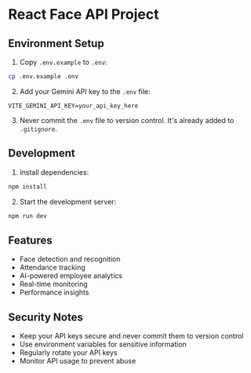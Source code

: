 # React Face API Project

## Environment Setup

1. Copy `.env.example` to `.env`:

```bash
cp .env.example .env
```

2. Add your Gemini API key to the `.env` file:

```env
VITE_GEMINI_API_KEY=your_api_key_here
```

3. Never commit the `.env` file to version control. It's already added to `.gitignore`.

## Development

1. Install dependencies:

```bash
npm install
```

2. Start the development server:

```bash
npm run dev
```

## Features

- Face detection and recognition
- Attendance tracking
- AI-powered employee analytics
- Real-time monitoring
- Performance insights

## Security Notes

- Keep your API keys secure and never commit them to version control
- Use environment variables for sensitive information
- Regularly rotate your API keys
- Monitor API usage to prevent abuse
